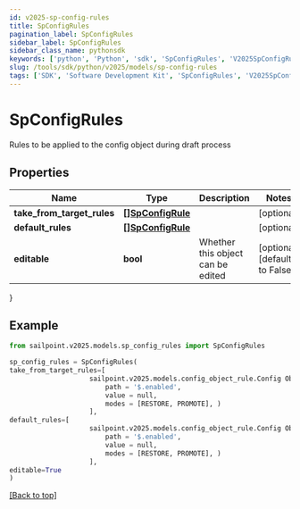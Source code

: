 ```yaml
---
id: v2025-sp-config-rules
title: SpConfigRules
pagination_label: SpConfigRules
sidebar_label: SpConfigRules
sidebar_class_name: pythonsdk
keywords: ['python', 'Python', 'sdk', 'SpConfigRules', 'V2025SpConfigRules'] 
slug: /tools/sdk/python/v2025/models/sp-config-rules
tags: ['SDK', 'Software Development Kit', 'SpConfigRules', 'V2025SpConfigRules']
---
```


# SpConfigRules

Rules to be applied to the config object during draft process

## Properties

Name | Type | Description | Notes
------------ | ------------- | ------------- | -------------
**take_from_target_rules** | [**[]SpConfigRule**](sp-config-rule) |  | [optional] 
**default_rules** | [**[]SpConfigRule**](sp-config-rule) |  | [optional] 
**editable** | **bool** | Whether this object can be edited | [optional] [default to False]
}

## Example

```python
from sailpoint.v2025.models.sp_config_rules import SpConfigRules

sp_config_rules = SpConfigRules(
take_from_target_rules=[
                    sailpoint.v2025.models.config_object_rule.Config Object Rule(
                        path = '$.enabled', 
                        value = null, 
                        modes = [RESTORE, PROMOTE], )
                    ],
default_rules=[
                    sailpoint.v2025.models.config_object_rule.Config Object Rule(
                        path = '$.enabled', 
                        value = null, 
                        modes = [RESTORE, PROMOTE], )
                    ],
editable=True
)

```
[[Back to top]](#) 

